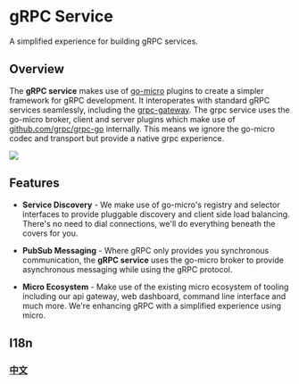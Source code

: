 # gRPC Service

A simplified experience for building gRPC services. 

## Overview

The **gRPC service** makes use of [go-micro](https://github.com/micro/go-micro) plugins to create a simpler framework for gRPC development. 
It interoperates with standard gRPC services seamlessly, including the [grpc-gateway](https://github.com/grpc-ecosystem/grpc-gateway). 
The grpc service uses the go-micro broker, client and server plugins which make use of 
[github.com/grpc/grpc-go](https://github.com/grpc/grpc-go) internally. 
This means we ignore the go-micro codec and transport but provide a native grpc experience.

<img src="https://micro.mu/docs/images/go-grpc.svg" />

## Features

- **Service Discovery** - We make use of go-micro's registry and selector interfaces to provide pluggable discovery 
and client side load balancing. There's no need to dial connections, we'll do everything beneath the covers for you.

- **PubSub Messaging** - Where gRPC only provides you synchronous communication, the **gRPC service** uses the go-micro broker 
to provide asynchronous messaging while using the gRPC protocol.

- **Micro Ecosystem** - Make use of the existing micro ecosystem of tooling including our api gateway, web dashboard, 
command line interface and much more. We're enhancing gRPC with a simplified experience using micro.

## I18n

### [中文](README_cn.md)
